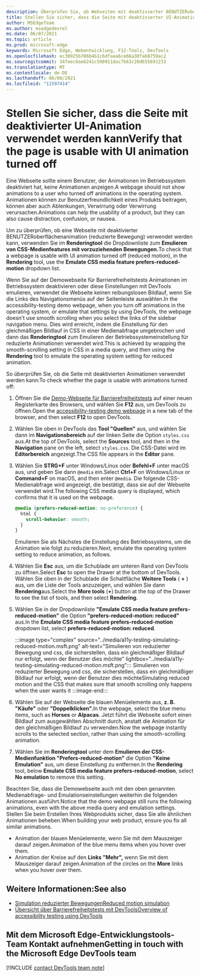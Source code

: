 ```yaml
---
description: Überprüfen Sie, ob Webseiten mit deaktivierter BENUTZERoberflächenanimation (reduzierte Bewegung) mithilfe des Css-Medienfeatures "Emulieren" der Dropdownliste "Bevorzugt reduzierte Bewegung" im Renderingtool verwendet werden können.
title: Stellen Sie sicher, dass die Seite mit deaktivierter UI-Animation verwendet werden kann
author: MSEdgeTeam
ms.author: msedgedevrel
ms.date: 06/07/2021
ms.topic: article
ms.prod: microsoft-edge
keywords: Microsoft Edge, Webentwicklung, F12-Tools, DevTools
ms.openlocfilehash: ec30925b706b4b1c6dfaaa6ce66a38fab8759ac2
ms.sourcegitcommit: 34feec6ae6241c598911dac7b63c28d655691233
ms.translationtype: MT
ms.contentlocale: de-DE
ms.lasthandoff: 06/08/2021
ms.locfileid: "11597414"
---
```

# <a name="verify-that-the-page-is-usable-with-ui-animation-turned-off"></a><span data-ttu-id="bfcb0-104">Stellen Sie sicher, dass die Seite mit deaktivierter UI-Animation verwendet werden kann</span><span class="sxs-lookup"><span data-stu-id="bfcb0-104">Verify that the page is usable with UI animation turned off</span></span>

<span data-ttu-id="bfcb0-105">Eine Webseite sollte einem Benutzer, der Animationen im Betriebssystem deaktiviert hat, keine Animationen anzeigen.</span><span class="sxs-lookup"><span data-stu-id="bfcb0-105">A webpage should not show animations to a user who turned off animations in the operating system.</span></span>  <span data-ttu-id="bfcb0-106">Animationen können zur Benutzerfreundlichkeit eines Produkts beitragen, können aber auch Ablenkungen, Verwirrung oder Verwirrung verursachen.</span><span class="sxs-lookup"><span data-stu-id="bfcb0-106">Animations can help the usability of a product, but they can also cause distraction, confusion, or nausea.</span></span>

<span data-ttu-id="bfcb0-107">Um zu überprüfen, ob eine Webseite mit deaktivierter BENUTZERoberflächenanimation (reduzierte Bewegung) verwendet werden kann, verwenden Sie im **Renderingtool** die Dropdownliste zum **Emulieren von CSS-Medienfeatures mit vorzuziehenden Bewegungen.**</span><span class="sxs-lookup"><span data-stu-id="bfcb0-107">To check that a webpage is usable with UI animation turned off (reduced motion), in the **Rendering** tool, use the **Emulate CSS media feature prefers-reduced-motion** dropdown list.</span></span>

<span data-ttu-id="bfcb0-108">Wenn Sie auf der Demowebseite für Barrierefreiheitstests Animationen im Betriebssystem deaktivieren oder diese Einstellungen mit DevTools emulieren, verwendet die Webseite keinen reibungslosen Bildlauf, wenn Sie die Links des Navigationsmenüs auf der Seitenleiste auswählen.</span><span class="sxs-lookup"><span data-stu-id="bfcb0-108">In the accessibility-testing demo webpage, when you turn off animations in the operating system, or emulate that settings by using DevTools, the webpage doesn't use smooth scrolling when you select the links of the sidebar navigation menu.</span></span>  <span data-ttu-id="bfcb0-109">Dies wird erreicht, indem die Einstellung für den gleichmäßigen Bildlauf in CSS in einer Medienabfrage umgebrochen und dann das **Renderingtool** zum Emulieren der Betriebssystemeinstellung für reduzierte Animationen verwendet wird.</span><span class="sxs-lookup"><span data-stu-id="bfcb0-109">This is achieved by wrapping the smooth-scrolling setting in CSS in a media query, and then using the **Rendering** tool to emulate the operating system setting for reduced animation.</span></span>

<span data-ttu-id="bfcb0-110">So überprüfen Sie, ob die Seite mit deaktivierten Animationen verwendet werden kann:</span><span class="sxs-lookup"><span data-stu-id="bfcb0-110">To check whether the page is usable with animations turned off:</span></span>

1.  <span data-ttu-id="bfcb0-111">Öffnen Sie die [Demo-Webseite für Barrierefreiheitstests][DevToolsA11yErrorsDemopage] auf einer neuen Registerkarte des Browsers, und wählen Sie **F12** aus, um DevTools zu öffnen.</span><span class="sxs-lookup"><span data-stu-id="bfcb0-111">Open the [accessibility-testing demo webpage][DevToolsA11yErrorsDemopage] in a new tab of the browser, and then select **F12** to open DevTools.</span></span>

1.  <span data-ttu-id="bfcb0-112">Wählen Sie oben in DevTools das **Tool "Quellen"** aus, und wählen Sie dann im **Navigationsbereich** auf der linken Seite die Option `styles.css` aus.</span><span class="sxs-lookup"><span data-stu-id="bfcb0-112">At the top of DevTools, select the **Sources** tool, and then in the **Navigation** pane on the left, select `styles.css`.</span></span>  <span data-ttu-id="bfcb0-113">Die CSS-Datei wird im **Editorbereich** angezeigt.</span><span class="sxs-lookup"><span data-stu-id="bfcb0-113">The CSS file appears in the **Editor** pane.</span></span>

1.  <span data-ttu-id="bfcb0-114">Wählen Sie **STRG+F** unter Windows/Linux oder **Befehl+F** unter macOS aus, und geben Sie dann `@media` ein.</span><span class="sxs-lookup"><span data-stu-id="bfcb0-114">Select **Ctrl+F** on Windows/Linux or **Command+F** on macOS, and then enter `@media`.</span></span>  <span data-ttu-id="bfcb0-115">Die folgende CSS-Medienabfrage wird angezeigt, die bestätigt, dass sie auf der Webseite verwendet wird.</span><span class="sxs-lookup"><span data-stu-id="bfcb0-115">The following CSS media query is displayed, which confirms that it is used on the webpage.</span></span>

    ```css
    @media (prefers-reduced-motion: no-preference) {
      html {
        scroll-behavior: smooth;
      }
    }
    ```

    <span data-ttu-id="bfcb0-116">Emulieren Sie als Nächstes die Einstellung des Betriebssystems, um die Animation wie folgt zu reduzieren.</span><span class="sxs-lookup"><span data-stu-id="bfcb0-116">Next, emulate the operating system setting to reduce animation, as follows.</span></span>

1.  <span data-ttu-id="bfcb0-117">Wählen Sie **Esc** aus, um die Schublade am unteren Rand von DevTools zu öffnen.</span><span class="sxs-lookup"><span data-stu-id="bfcb0-117">Select **Esc** to open the Drawer at the bottom of DevTools.</span></span>  <span data-ttu-id="bfcb0-118">Wählen Sie oben in der Schublade die Schaltfläche **Weitere Tools** ( **+** ) aus, um die Liste der Tools anzuzeigen, und wählen Sie dann **Rendering**aus.</span><span class="sxs-lookup"><span data-stu-id="bfcb0-118">Select the **More tools** (**+**) button at the top of the Drawer to see the list of tools, and then select **Rendering**.</span></span>  

1.  <span data-ttu-id="bfcb0-119">Wählen Sie in der Dropdownliste **"Emulate CSS media feature prefers-reduced-motion"** die Option **"prefers-reduced-motion: reduced"** aus.</span><span class="sxs-lookup"><span data-stu-id="bfcb0-119">In the **Emulate CSS media feature prefers-reduced-motion** dropdown list, select **prefers-reduced-motion: reduced**.</span></span>

    :::image type="complex" source="../media/a11y-testing-simulating-reduced-motion.msft.png" alt-text="Simulieren von reduzierter Bewegung und css, die sicherstellen, dass ein gleichmäßiger Bildlauf nur erfolgt, wenn der Benutzer dies möchte" lightbox="../media/a11y-testing-simulating-reduced-motion.msft.png":::
        <span data-ttu-id="bfcb0-121">Simulieren von reduzierter Bewegung und css, die sicherstellen, dass ein gleichmäßiger Bildlauf nur erfolgt, wenn der Benutzer dies möchte</span><span class="sxs-lookup"><span data-stu-id="bfcb0-121">Simulating reduced motion and the CSS that makes sure that smooth scrolling only happens when the user wants it</span></span>
    :::image-end:::

1.  <span data-ttu-id="bfcb0-122">Wählen Sie auf der Webseite die blauen Menüelemente aus, **z. B. "Käufe"** oder **"Doppelklicken".**</span><span class="sxs-lookup"><span data-stu-id="bfcb0-122">In the webpage, select the blue menu items, such as **Horses** or **Alpacas**.</span></span>  <span data-ttu-id="bfcb0-123">Jetzt führt die Webseite sofort einen Bildlauf zum ausgewählten Abschnitt durch, anstatt die Animation für den gleichmäßigen Bildlauf zu verwenden.</span><span class="sxs-lookup"><span data-stu-id="bfcb0-123">Now the webpage instantly scrolls to the selected section, rather than using the smooth-scrolling animation.</span></span>

1.  <span data-ttu-id="bfcb0-124">Wählen Sie im **Renderingtool** unter dem **Emulieren der CSS-Medienfunktion "Prefers-reduced-motion"** die Option **"Keine Emulation"** aus, um diese Einstellung zu entfernen.</span><span class="sxs-lookup"><span data-stu-id="bfcb0-124">In the **Rendering** tool, below **Emulate CSS media feature prefers-reduced-motion**, select **No emulation** to remove this setting.</span></span>
   
<span data-ttu-id="bfcb0-125">Beachten Sie, dass die Demowebseite auch mit den oben genannten Medienabfrage- und Emulationseinstellungen weiterhin die folgenden Animationen ausführt.</span><span class="sxs-lookup"><span data-stu-id="bfcb0-125">Notice that the demo webpage still runs the following animations, even with the above media query and emulation settings.</span></span> <span data-ttu-id="bfcb0-126">Stellen Sie beim Erstellen Ihres Webprodukts sicher, dass Sie alle ähnlichen Animationen beheben.</span><span class="sxs-lookup"><span data-stu-id="bfcb0-126">When building your web product, ensure you fix all similar animations.</span></span>  
*  <span data-ttu-id="bfcb0-127">Animation der blauen Menüelemente, wenn Sie mit dem Mauszeiger darauf zeigen.</span><span class="sxs-lookup"><span data-stu-id="bfcb0-127">Animation of the blue menu items when you hover over them.</span></span>
*  <span data-ttu-id="bfcb0-128">Animation der Kreise auf den **Links "Mehr",** wenn Sie mit dem Mauszeiger darauf zeigen.</span><span class="sxs-lookup"><span data-stu-id="bfcb0-128">Animation of the circles on the **More** links when you hover over them.</span></span>



## <a name="see-also"></a><span data-ttu-id="bfcb0-129">Weitere Informationen:</span><span class="sxs-lookup"><span data-stu-id="bfcb0-129">See also</span></span>

*  [<span data-ttu-id="bfcb0-130">Simulation reduzierter Bewegungen</span><span class="sxs-lookup"><span data-stu-id="bfcb0-130">Reduced motion simulation</span></span>](reduced-motion-simulation.md)
*  [<span data-ttu-id="bfcb0-131">Übersicht über Barrierefreiheitstests mit DevTools</span><span class="sxs-lookup"><span data-stu-id="bfcb0-131">Overview of accessibility testing using DevTools</span></span>](accessibility-testing-in-devtools.md)


## <a name="getting-in-touch-with-the-microsoft-edge-devtools-team"></a><span data-ttu-id="bfcb0-132">Mit dem Microsoft Edge-Entwicklungstools-Team Kontakt aufnehmen</span><span class="sxs-lookup"><span data-stu-id="bfcb0-132">Getting in touch with the Microsoft Edge DevTools team</span></span>  

[!INCLUDE [contact DevTools team note](../includes/contact-devtools-team-note.md)]  


<!-- links -->
[DevToolsA11yErrorsDemopage]: https://microsoftedge.github.io/DevToolsSamples/a11y-testing/page-with-errors.html "Demowebseite für Barrierefreiheitstests | GitHub"
